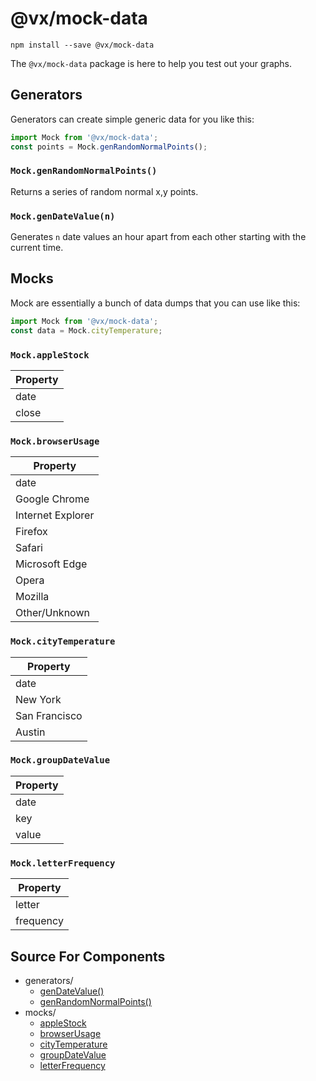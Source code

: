 # @vx/mock-data

```
npm install --save @vx/mock-data
```

The `@vx/mock-data` package is here to help you test out your graphs.

## Generators

Generators can create simple generic data for you like this:

``` js
import Mock from '@vx/mock-data';
const points = Mock.genRandomNormalPoints();
```

### `Mock.genRandomNormalPoints()`

Returns a series of random normal x,y points.  

### `Mock.genDateValue(n)`

Generates `n` date values an hour apart from each other starting with the current time. 

## Mocks

Mock are essentially a bunch of data dumps that you can use like this:

``` js
import Mock from '@vx/mock-data';
const data = Mock.cityTemperature;
```

### `Mock.appleStock`

| Property |
| -------- |
| date     |
| close    |


### `Mock.browserUsage`

|     Property      |
| ----------------- |
| date              |
| Google Chrome     |
| Internet Explorer |
| Firefox           |
| Safari            |
| Microsoft Edge    |
| Opera             |
| Mozilla           |
| Other/Unknown     |

### `Mock.cityTemperature`

|   Property    |
| ------------- |
| date          |
| New York      |
| San Francisco |
| Austin        |

### `Mock.groupDateValue`

| Property |
| -------- |
| date     |
| key      |
| value    |

### `Mock.letterFrequency`

| Property  |
| --------- |
| letter    |
| frequency |

## Source For Components
+ generators/
  - [genDateValue()](https://github.com/hshoff/vx/blob/master/packages/vx-mock-data/src/generators/genDateValue.js)
  - [genRandomNormalPoints()](https://github.com/hshoff/vx/blob/master/packages/vx-mock-data/src/generators/genRandomNormalPoints.js)
+ mocks/
  - [appleStock](https://github.com/hshoff/vx/blob/master/packages/vx-mock-data/src/mocks/appleStock.js)
  - [browserUsage](https://github.com/hshoff/vx/blob/master/packages/vx-mock-data/src/mocks/browserUsage.js)
  - [cityTemperature](https://github.com/hshoff/vx/blob/master/packages/vx-mock-data/src/mocks/cityTemperature.js)
  - [groupDateValue](https://github.com/hshoff/vx/blob/master/packages/vx-mock-data/src/mocks/groupDateValue.js)
  - [letterFrequency](https://github.com/hshoff/vx/blob/master/packages/vx-mock-data/src/mocks/letterFrequency.js)
